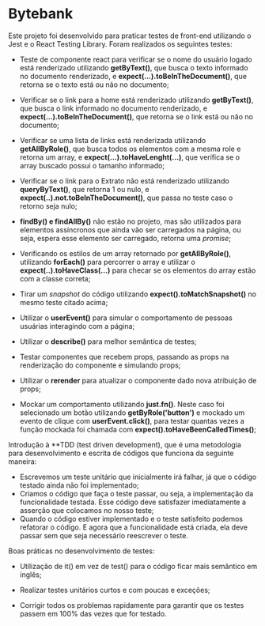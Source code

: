 # Bytebank

Este projeto foi desenvolvido para praticar testes de front-end utilizando o Jest e o React Testing Library. Foram realizados os seguintes testes:

- Teste de componente react para verificar se o nome do usuário logado está renderizado utilizando **getByText()**, que busca o texto informado no documento renderizado, e **expect(...).toBeInTheDocument()**, que retorna se o texto está ou não no documento;

- Verificar se o link para a home está renderizado utilizando **getByText()**, que busca o link informado no documento renderizado, e **expect(...).toBeInTheDocument()**, que retorna se o link está ou não no documento;

- Verificar se uma lista de links está renderizada utilizando **getAllByRole()**, que busca todos os elementos com a mesma role e retorna um array, e **expect(...).toHaveLenght(...)**, que verifica se o array buscado possui o tamanho informado;

* Verificar se o link para o Extrato não está renderizado utilizando **queryByText()**, que retorna 1 ou nulo, e **expect(..).not.toBeInTheDocument()**, que passa no teste caso o retorno seja nulo;

* **findBy() e findAllBy()** não estão no projeto, mas são utilizados para elementos assíncronos que ainda vão ser carregados na página, ou seja, espera esse elemento ser carregado, retorna uma _promise_;

* Verificando os estilos de um array retornado por **getAllByRole()**, utilizando **forEach()** para percorrer o array e utilizar o **expect(..).toHaveClass(...)** para checar se os elementos do array estão com a classe correta;

* Tirar um _snapshot_ do código utilizando **expect().toMatchSnapshot()** no mesmo teste citado acima;

* Utilizar o **userEvent()** para simular o comportamento de pessoas usuárias interagindo com a página;

* Utilizar o **describe()** para melhor semântica de testes;

* Testar componentes que recebem props, passando as props na renderização do componente e simulando props;

* Utilizar o **rerender** para atualizar o componente dado nova atribuição de props;

* Mockar um comportamento utilizando **just.fn()**. Neste caso foi selecionado um botão utilizando **getByRole('button')** e mockado um evento de clique com **userEvent.click()**, para testar quantas vezes a função mockada foi chamada com **expect().toHaveBeenCalledTimes()**;

Introdução à \*\*TDD (test driven development), que é uma metodologia para desenvolvimento e escrita de códigos que funciona da seguinte maneira:

- Escrevemos um teste unitário que inicialmente irá falhar, já que o código testado ainda não foi implementado;
- Criamos o código que faça o teste passar, ou seja, a implementação da funcionalidade testada. Esse código deve satisfazer imediatamente a asserção que colocamos no nosso teste;
- Quando o código estiver implementado e o teste satisfeito podemos refatorar o código. E agora que a funcionalidade está criada, ela deve passar sem que seja necessário reescrever o teste.

Boas práticas no desenvolvimento de testes:

- Utilização de it() em vez de test() para o código ficar mais semântico em inglês;

- Realizar testes unitários curtos e com poucas e exceções;

- Corrigir todos os problemas rapidamente para garantir que os testes passem em 100% das vezes que for testado.
